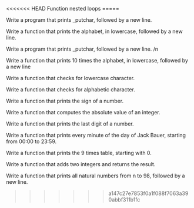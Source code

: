 <<<<<<< HEAD Function nested loops =====
>>>>>>
Write a program that prints _putchar, followed by a new line. 
>>>>>>

Write a function that prints the alphabet, in lowercase, followed by a new line.
>>>>>>
Write a program that prints _putchar, followed by a new line. /n

>>>>
Write a function that prints 10 times the alphabet, in lowercase, followed by a new line

>>>>>
Write a function that checks for lowercase character. 
>>>>>>
Write a function that checks for alphabetic character. 
>>>>>>
Write a function that prints the sign of a number.
>>>>>>
Write a function that computes the absolute value of an integer.
>>>>>>
Write a function that prints the last digit of a number.
>>>>>>
Write a function that prints every minute of the day of Jack Bauer, starting from 00:00 to 23:59.
>>>>>>
Write a function that prints the 9 times table, starting with 0.
>>>>>>
Write a function that adds two integers and returns the result.
>>>>>>
Write a function that prints all natural numbers from n to 98, followed by a new line.
>>>>>>> a147c27e7853f0a1f088f7063a390abbf311b1fc
